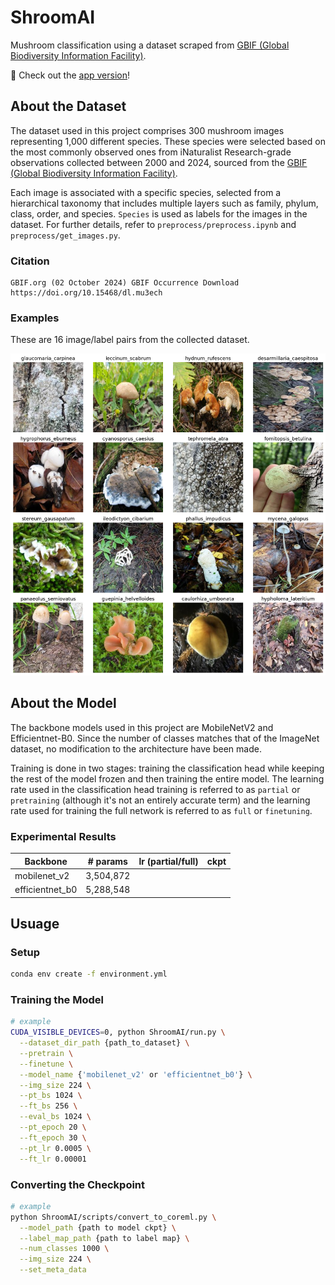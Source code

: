 # ShroomAI
Mushroom classification using a dataset scraped from [GBIF (Global Biodiversity Information Facility)](https://www.gbif.org/). 

🍄 Check out the [app version](https://github.com/Seohyeong/ShroomScanner/tree/main)!

## About the Dataset
The dataset used in this project comprises 300 mushroom images representing 1,000 different species. These species were selected based on the most commonly observed ones from iNaturalist Research-grade observations collected between 2000 and 2024, sourced from the [GBIF (Global Biodiversity Information Facility)](https://www.gbif.org/). 

Each image is associated with a specific species, selected from a hierarchical taxonomy that includes multiple layers such as family, phylum, class, order, and species. `Species` is used as labels for the images in the dataset. For further details, refer to `preprocess/preprocess.ipynb` and `preprocess/get_images.py`.

### Citation
```
GBIF.org (02 October 2024) GBIF Occurrence Download  https://doi.org/10.15468/dl.mu3ech
```

### Examples
These are 16 image/label pairs from the collected dataset.

<img src="readme_docs/examples.png" width="700" >


## About the Model
The backbone models used in this project are MobileNetV2 and Efficientnet-B0. Since the number of classes matches that of the ImageNet dataset, no modification to the architecture have been made. 

Training is done in two stages: training the classification head while keeping the rest of the model frozen and then training the entire model. The learning rate used in the classification head training is referred to as `partial` or `pretraining` (although it's not an entirely accurate term) and the learning rate used for training the full network is referred to as  `full` or `finetuning`.

### Experimental Results
| Backbone         | # params   | lr (partial/full) | ckpt |
|------------------|------------|-------------------|------|
| mobilenet_v2     | 3,504,872  |       |  | |
| efficientnet_b0  | 5,288,548  |      |  | |


## Usuage

### Setup
```bash
conda env create -f environment.yml
```

### Training the Model
```bash
# example
CUDA_VISIBLE_DEVICES=0, python ShroomAI/run.py \
  --dataset_dir_path {path_to_dataset} \
  --pretrain \
  --finetune \
  --model_name {'mobilenet_v2' or 'efficientnet_b0'} \
  --img_size 224 \
  --pt_bs 1024 \
  --ft_bs 256 \
  --eval_bs 1024 \
  --pt_epoch 20 \
  --ft_epoch 30 \
  --pt_lr 0.0005 \
  --ft_lr 0.00001
```

### Converting the Checkpoint
```bash
# example
python ShroomAI/scripts/convert_to_coreml.py \
  --model_path {path to model ckpt} \
  --label_map_path {path to label map} \
  --num_classes 1000 \
  --img_size 224 \
  --set_meta_data
```
